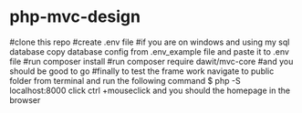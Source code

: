 # php-mvc-design
#clone this repo
#create .env file
#if you are on windows and using my sql database copy database config from .env_example file and paste it to .env file
#run composer install 
#run composer require dawit/mvc-core
#and you should be good to go 
#finally to test the frame work navigate to public folder from terminal and run the following command
$ php -S localhost:8000
click ctrl +mouseclick
and you should the homepage in the browser
